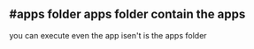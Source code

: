 #apps folder
apps folder contain the apps 
----
you can execute even the app isen't is the apps folder 